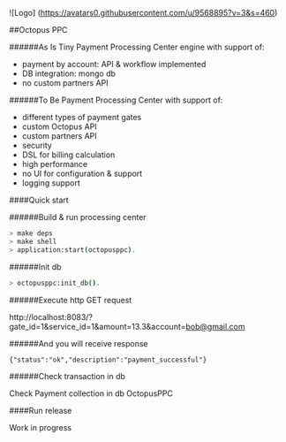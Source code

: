 ![Logo] (https://avatars0.githubusercontent.com/u/9568895?v=3&s=460)

##Octopus PPC

######As Is
Tiny Payment Processing Center engine with support of:
- payment by account: API & workflow implemented
- DB integration: mongo db
- no custom partners API

######To Be
Payment Processing Center with support of:
- different types of payment gates
- custom Octopus API
- custom partners API
- security
- DSL for billing calculation
- high performance
- no UI for configuration & support
- logging support

####Quick start

######Build & run processing center

```sh
> make deps
> make shell
> application:start(octopusppc).
```

######Init db

```sh
> octopusppc:init_db().
```

######Execute http GET request

http://localhost:8083/?gate_id=1&service_id=1&amount=13.3&account=bob@gmail.com 

######And you will receive response

```
{"status":"ok","description":"payment_successful"}
```

######Check transaction in db

Check Payment collection in db OctopusPPC 


####Run release

Work in progress
